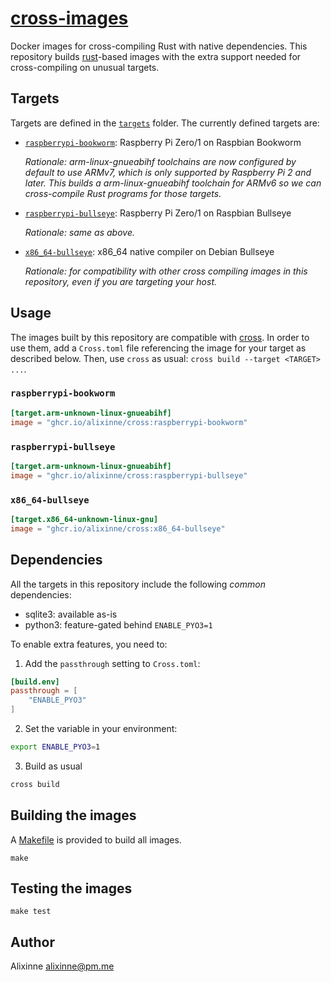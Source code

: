 # [cross-images](https://github.com/alixinne/cross-images)

Docker images for cross-compiling Rust with native dependencies. This
repository builds [rust](https://hub.docker.com/_/rust/)-based images with the
extra support needed for cross-compiling on unusual targets.

## Targets

Targets are defined in the [`targets`](targets/) folder. The currently defined targets are:

* [`raspberrypi-bookworm`](targets/raspberrypi-bookworm): Raspberry Pi Zero/1 on Raspbian Bookworm

  *Rationale: arm-linux-gnueabihf toolchains are now configured by default to
  use ARMv7, which is only supported by Raspberry Pi 2 and later. This builds a
  arm-linux-gnueabihf toolchain for ARMv6 so we can cross-compile Rust programs
  for those targets.*

* [`raspberrypi-bullseye`](targets/raspberrypi-bullseye): Raspberry Pi Zero/1 on Raspbian Bullseye

  *Rationale: same as above.*

* [`x86_64-bullseye`](targets/x86_64-bullseye): x86_64 native compiler on Debian Bullseye

  *Rationale: for compatibility with other cross compiling images in this
  repository, even if you are targeting your host.*

## Usage

The images built by this repository are compatible with
[cross](https://github.com/rust-embedded/cross). In order to use them, add a
`Cross.toml` file referencing the image for your target as described below.
Then, use `cross` as usual: `cross build --target <TARGET> ...`.

### `raspberrypi-bookworm`

```toml
[target.arm-unknown-linux-gnueabihf]
image = "ghcr.io/alixinne/cross:raspberrypi-bookworm"
```

### `raspberrypi-bullseye`

```toml
[target.arm-unknown-linux-gnueabihf]
image = "ghcr.io/alixinne/cross:raspberrypi-bullseye"
```

### `x86_64-bullseye`

```toml
[target.x86_64-unknown-linux-gnu]
image = "ghcr.io/alixinne/cross:x86_64-bullseye"
```

## Dependencies

All the targets in this repository include the following *common* dependencies:

* sqlite3: available as-is
* python3: feature-gated behind `ENABLE_PYO3=1`

To enable extra features, you need to:

1. Add the `passthrough` setting to `Cross.toml`:

```toml
[build.env]
passthrough = [
    "ENABLE_PYO3"
]
```

2. Set the variable in your environment:

```bash
export ENABLE_PYO3=1
```

3. Build as usual

```bash
cross build
```

## Building the images

A [Makefile](Makefile) is provided to build all images.

```
make
```

## Testing the images

```
make test
```

## Author

Alixinne <alixinne@pm.me>
